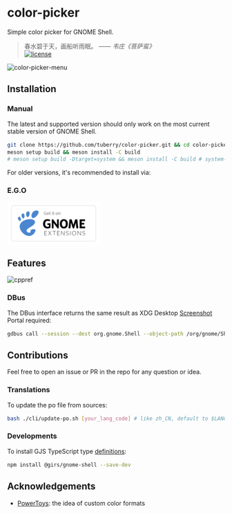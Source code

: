# color-picker

Simple color picker for GNOME Shell.
> 春水碧于天，画船听雨眠。 —— *韦庄《菩萨蛮》*\
[![license]](/LICENSE.md)

![color-picker-menu](https://github.com/user-attachments/assets/46718c65-42e5-4445-8cab-be26d8d75e55)

## Installation

### Manual

The latest and supported version should only work on the most current stable version of GNOME Shell.

```bash
git clone https://github.com/tuberry/color-picker.git && cd color-picker
meson setup build && meson install -C build
# meson setup build -Dtarget=system && meson install -C build # system-wide, default --prefix=/usr/local
```

For older versions, it's recommended to install via:

### E.G.O

[<img src="https://raw.githubusercontent.com/andyholmes/gnome-shell-extensions-badge/master/get-it-on-ego.svg?sanitize=true" alt="Get it on GNOME Extensions" height="100" align="middle">][EGO]

## Features

![cppref](https://github.com/user-attachments/assets/f3e60e8d-de9b-40e2-8fae-1a5b54f75026)

### DBus

The DBus interface returns the same result as XDG Desktop [Screenshot] Portal required:

```bash
gdbus call --session --dest org.gnome.Shell --object-path /org/gnome/Shell/Extensions/ColorPicker --method org.gnome.Shell.Extensions.ColorPicker.Pick
```

## Contributions

Feel free to open an issue or PR in the repo for any question or idea.

### Translations

To update the po file from sources:

```bash
bash ./cli/update-po.sh [your_lang_code] # like zh_CN, default to $LANG
```

### Developments

To install GJS TypeScript type [definitions](https://www.npmjs.com/package/@girs/gnome-shell):

```bash
npm install @girs/gnome-shell --save-dev
```

## Acknowledgements

* [PowerToys]: the idea of custom color formats

[license]:https://img.shields.io/badge/license-GPLv3+-green.svg
[EGO]:https://extensions.gnome.org/extension/3396/color-picker/
[Screenshot]:https://github.com/flatpak/xdg-desktop-portal/blob/main/data/org.freedesktop.portal.Screenshot.xml
[PowerToys]:https://learn.microsoft.com/en-us/windows/powertoys/color-picker#managing-color-formats
